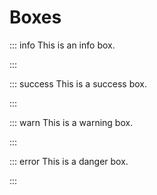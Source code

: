 # Boxes

::: info
This is an info box.

:::

::: success
This is a success box.

:::

::: warn
This is a warning box.

:::

::: error
This is a danger box.

:::